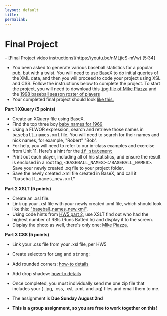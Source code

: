 ```yaml
---
layout: default
title: 
permalink:
---
```


<h1> Final Project</h1>
- [Final Project video instructions](https://youtu.be/nMLjicS-mVw) [5:34] 

- You been asked to generate various baseball statistics for a popular pub, but with a twist.  You will need to use [BaseX](http://basex.org/) to do initial queries of the XML data, and then you will proceed to  code your project using XSL and CSS. Follow the instructions below to complete the project. To start the project, you will need to download this [.jpg file of Mike Piazza](http://www.albany.edu/~mwolfe/ist538/homework/final_project/piazza.jpg) and the [1998 baseball season roster of players](http://www.albany.edu/~mwolfe/ist538/homework/final_project/baseball_names.xml)
- Your completed final project should look [like this.](http://www.albany.edu/~mwolfe/ist538/homework/final_project/final_project.jpg)

**Part 1 XQuery (5 points)**

- Create an XQuery file using BaseX. 
- Find the top three boy [baby names for 1969](http://www.babycenter.com/popularBabyNames.htm?year=1969)
- Using a FLWOR expression, search and retrieve  those names in <span style="font-family:Courier">baseball_names.xml</span> file. You will need to search for their names and nick names, for example, &quot;Robert&quot; &quot;Bob&quot;.
- For help, you will need to refer to our in-class examples and exercise from Unit 11. Here's a hint for the [<span style="font-family:Courier">if statement</span>](http://www.albany.edu/~mwolfe/ist538/homework/final_project/if_statement.jpg)
- Print out each player, including all of his statistics, and ensure the result is enclosed in a root tag, <span style="font-family:Courier">&lt;BASEBALL_NAMES&gt;&lt;/BASEBALL_NAMES&gt;</span>. Save your newly created .xq file to your project folder.
- Save the newly created .xml file created in BaseX, and call it <span style="font-family:Courier">&quot;baseball_names_new.xml&quot; </span>

**Part 2 XSLT (5 points)**

- Create an .xsl file.
- Link up your .xsl file with your newly created .xml file, which should look like this: [&quot;baseball_names_new.xml&quot;](http://www.albany.edu/~mwolfe/ist538/homework/final_project/baseball_names_new.xml).
- Using code hints from [HW5 part 2,](http://www.albany.edu/~mwolfe/ist538/homework/hw5/highest_seller_code.txt) use XSLT find out who had the highest number of RBIs (Runs Batted In) and display it to the screen.
- Display the photo as well, there's only one: [Mike Piazza.](http://www.albany.edu/~mwolfe/ist538/homework/final_project/piazza.jpg)

**Part 3 CSS (5 points)**


- Link your .css file from your .xsl file, per HW5
- Create selectors for <span style="font-family:Courier">img</span> and <span style="font-family:Courier">strong</span>:
- Add rounded corners: [how-to details](http://www.w3schools.com/css/css3_borders.asp)
- Add drop shadow: [how-to details](http://www.w3schools.com/cssref/css3_pr_box-shadow.asp)
- Once completed, you must individually send me one zip file that includes your ( .jpg, .css, .xsl, .xml, and .xq) files and email them to me. 
- The assignment is **Due Sunday August 2nd**

- **This is a group assignment, so you are free to work together on this!**